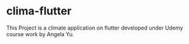# clima-flutter
This Project is a climate application on flutter developed under Udemy course work by Angela Yu.
